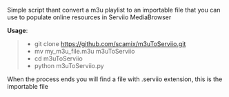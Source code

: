 Simple script thant convert a m3u playlist to an importable file that you can use to populate online resources in Serviio MediaBrowser

**Usage**:

>- git clone https://github.com/scamix/m3uToServiio.git
>- mv my_m3u_file.m3u m3uToServiio
>- cd m3uToServiio
>- python m3uToServiio.py

When the process ends you will find a file with .serviio extension, this is the importable file
